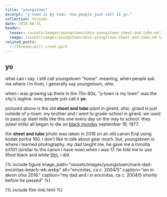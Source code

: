 ```yaml
---
title: "youngstown"
excerpt: "y-town is my town. now people just call it yo."
collection: threads
date: 2019-08-31
header:
  teaser: /assets/images/youngstown/ohio-youngstown-sheet-and-tube-ed-300w.webp
  image: /assets/images/youngstown/ohio-youngstown-sheet-and-tube-ed-1280w.webp
related_posts:
  - /threads/mill-creek-park
---
```

## yo

what can i say. i still call *youngstown* "home". meaning, when people ask me where i'm from, i generally say *youngstown, ohio*.

when i was growing up there in the 70s-80s, "y-town is my town" was the city's tagline. now, people just call it **yo**.

pictured above is the old **sheet and tube** plant in girard, ohio. girard is just outside of y-town. my brother and i went to grade-school in girard. we used to pass up steel mills like this one every day on the way to school. they (steel mills) all began to die on [black monday](https://www.wkbn.com/news/40-years-later-effects-of-black-monday-still-apparent-in-youngstown/) september 19, 1977.

the **sheet and tube** photo was taken in 2016 on an old canon ft/ql using kodak portra 160. i don't like to talk about gear much. but, youngstown is where i learned photography. my dad taught me. he gave me a minolta srt101 (similar to the canon i have now) when i was 17. he told me to use ilford black and white [film](/photography/film). i did.

{% include figure image_path="/assets/images/youngstown/mark-dad-encinitas-beach-wb.webp" alt="encinitas, ca c. 2004/5" caption="ian in akron ohio 2016." caption="my dad and i in encinitas, ca c. 2004/5 shortly before he passed" %}

{% include film-link.html %}